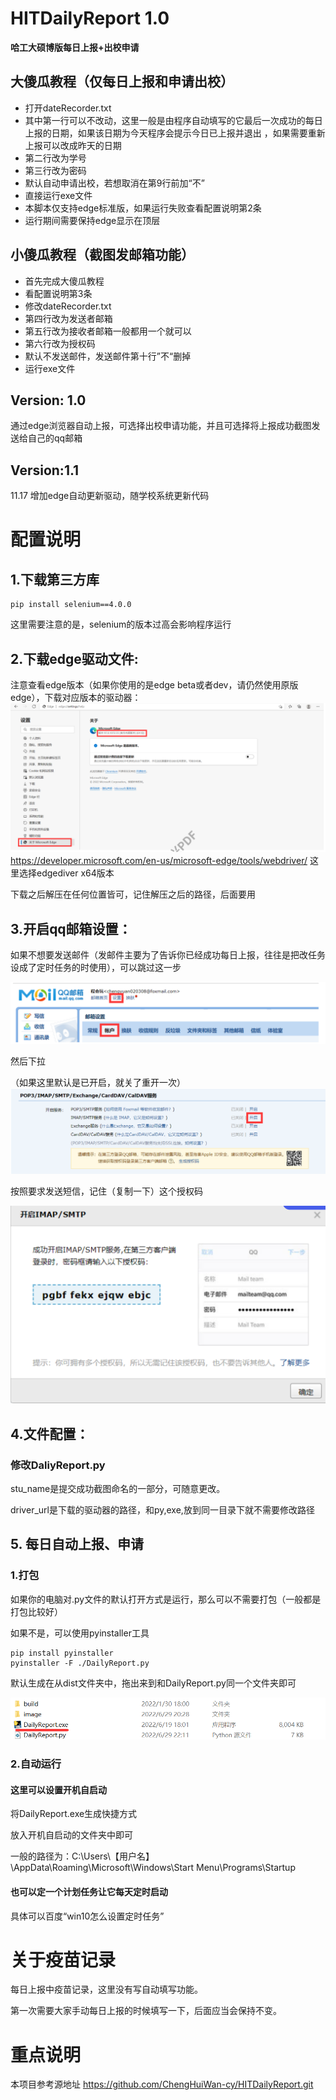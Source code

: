 # HITDailyReport 1.0
**哈工大硕博版每日上报+出校申请**  
## 大傻瓜教程（仅每日上报和申请出校）
- 打开dateRecorder.txt
- 其中第一行可以不改动，这里一般是由程序自动填写的它最后一次成功的每日上报的日期，如果该日期为今天程序会提示今日已上报并退出 ，如果需要重新上报可以改成昨天的日期
- 第二行改为学号
- 第三行改为密码
- 默认自动申请出校，若想取消在第9行前加“不”
- 直接运行exe文件
- 本脚本仅支持edge标准版，如果运行失败查看配置说明第2条
- 运行期间需要保持edge显示在顶层
## 小傻瓜教程（截图发邮箱功能）
- 首先完成大傻瓜教程
- 看配置说明第3条
- 修改dateRecorder.txt
- 第四行改为发送者邮箱
- 第五行改为接收者邮箱一般都用一个就可以
- 第六行改为授权码
- 默认不发送邮件，发送邮件第十行”不“删掉
- 运行exe文件

## Version: 1.0
通过edge浏览器自动上报，可选择出校申请功能，并且可选择将上报成功截图发送给自己的qq邮箱   
## Version:1.1
11.17 增加edge自动更新驱动，随学校系统更新代码

# 配置说明
## 1.下载第三方库
	pip install selenium==4.0.0
这里需要注意的是，selenium的版本过高会影响程序运行
## 2.下载edge驱动文件:
注意查看edge版本（如果你使用的是edge beta或者dev，请仍然使用原版edge），下载对应版本的驱动器：
![1](./readmeAssets/1.png)
https://developer.microsoft.com/en-us/microsoft-edge/tools/webdriver/
这里选择edgediver x64版本

下载之后解压在任何位置皆可，记住解压之后的路径，后面要用

## 3.开启qq邮箱设置：

如果不想要发送邮件（发邮件主要为了告诉你已经成功每日上报，往往是把改任务设成了定时任务的时使用），可以跳过这一步

![2](./readmeAssets/2.png)

然后下拉

（如果这里默认是已开启，就关了重开一次）
![3](./readmeAssets/3.png)

按照要求发送短信，记住（复制一下）这个授权码

![4](./readmeAssets/4.png)

## 4.文件配置：
### 修改DaliyReport.py

stu_name是提交成功截图命名的一部分，可随意更改。

driver_url是下载的驱动器的路径，和py,exe,放到同一目录下就不需要修改路径


## 5. 每日自动上报、申请
### 1.打包
如果你的电脑对.py文件的默认打开方式是运行，那么可以不需要打包（一般都是打包比较好）

如果不是，可以使用pyinstaller工具

```
pip install pyinstaller
pyinstaller -F ./DailyReport.py
```
默认生成在从dist文件夹中，拖出来到和DailyReport.py同一个文件夹即可

![5](./readmeAssets/5.png)
### 2.自动运行
#### 这里可以设置开机自启动
将DailyReport.exe生成快捷方式

放入开机自启动的文件夹中即可

一般的路径为：C:\Users\【用户名】\AppData\Roaming\Microsoft\Windows\Start Menu\Programs\Startup
#### 也可以定一个计划任务让它每天定时启动
具体可以百度“win10怎么设置定时任务”

# 关于疫苗记录

每日上报中疫苗记录，这里没有写自动填写功能。

第一次需要大家手动每日上报的时候填写一下，后面应当会保持不变。

# 重点说明
本项目参考源地址
https://github.com/ChengHuiWan-cy/HITDailyReport.git
